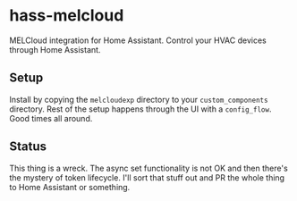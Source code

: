 # hass-melcloud

MELCloud integration for Home Assistant. Control your HVAC devices
through Home Assistant.

## Setup

Install by copying the `melcloudexp` directory to your `custom_components`
directory. Rest of the setup happens through the UI with a 
`config_flow`. Good times all around.

## Status

This thing is a wreck. The async set functionality is not OK and then
there's the mystery of token lifecycle. I'll sort that stuff out and PR
the whole thing to Home Assistant or something.
